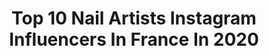 ---
title: Top 10 Nail Artists Instagram Influencers In France In 2020
description: >-
  Find top nail artists Instagram influencers in France in 2020. Most popular hashtags: #nails #nailart #nailstagram #beauty.
platform: Instagram
profiles:
  - username: "corasunsetarts"
    fullname: >-
      Nail Artist
    location: "France"
    followers: 31004
    engagement: 236
    commentsToLikes: 0.040870
    id: ck15r07jz5hhu0i19fvoxbkuc
    verified: false
    hashtags: "#boohoobabes, #makeup, #dailycharme, #popartnails"
  - username: "melison_ig"
    fullname: >-
      MELIFICENT 🔥🌪💥
    location: "France"
    followers: 62530
    engagement: 908
    commentsToLikes: 0.003894
    id: ck15rd2797bmc0i19bq9933ir
    verified: false
    hashtags: "#photography, #mongolia, #makeup, #vsco"
  - username: "solisbeautys"
    fullname: >-
      Solis Beauty'S
    location: "France"
    followers: 6004
    engagement: 569
    commentsToLikes: 0.070870
    id: ck5ck62bxw7q40i11dj9fcnsu
    verified: false
    hashtags: "#rondeetbelle, #curvymodel, #martinique, #guyane"
  - username: "alexandrasnobl"
    fullname: >-
      Alexandra Snóbl
    location: "France"
    followers: 26743
    engagement: 89
    commentsToLikes: 0.012534
    id: ck13ac2b8pnwn0i19g9952unc
    verified: false
    hashtags: "#lovestamping, #moyrastamping, #dollypartonchallenge, #frenchnails"
  - username: "naildbyk"
    fullname: >-
      HERE IS KATALINA
    location: "France"
    followers: 25623
    engagement: 260
    commentsToLikes: 0.017445
    id: ck5cie6ryshpi0i11o4p9imog
    verified: false
    hashtags: "#nailsmagazine, #nailsart, #niceongle06, #theglitternail"
  - username: "galkabeauty"
    fullname: >-
      Galyna
    location: "France"
    followers: 2839
    engagement: 2254
    commentsToLikes: 0.146740
    id: ck6ufv489zb880j71f5jjfej0
    verified: false
    hashtags: "#masurathewalkingred, #dancelegend, #dancelegendofficial, #nailartlover"
  - username: "gabrielakassis"
    fullname: >-
      Gabriela Kassis Bravo
    location: "France"
    followers: 21361
    engagement: 377
    commentsToLikes: 0.227615
    id: ck0vwdd5pt6st0i196pcr7d35
    verified: false
    hashtags: "#cabelo, #carnaval2020, #fantasiascarnaval, #naillife"
  - username: "fatima_eljazouli_"
    fullname: >-
      fatima ezzhra
    location: "France"
    followers: 11803
    engagement: 481
    commentsToLikes: 0.397818
    id: ck6tv7dhrkla40j71l02mmmmj
    verified: false
    hashtags: "#octolyfamily, #simpleisbeautiful, #creative, #minimalisttattoo"
  - username: "nailsartparis_"
    fullname: >-
      Nails Art By Lonna 💅🏻
    location: "France"
    followers: 37843
    engagement: 550
    commentsToLikes: 0.004032
    id: ck5cb2wabemjg0i119z8zebyc
    verified: false
    hashtags: "#marbrenailseffect, #nailsonfleek, #orangenails, #nails"
  - username: "mad_moiselle_t"
    fullname: >-
      Mad'moiselle T
    location: "France"
    followers: 80404
    engagement: 67
    commentsToLikes: 0.011704
    id: ck0vzigd499jb0i193sc0nzh8
    verified: false
    hashtags: "#nailsoftheday, #nailstyle, #naillife, #tutonailart"
---